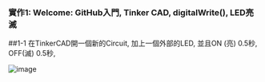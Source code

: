 ### 實作1: Welcome: GitHub入門, Tinker CAD, digitalWrite(), LED亮滅 

##1-1 在TinkerCAD開一個新的Circuit, 加上一個外部的LED, 並且ON (亮) 0.5秒, OFF(滅) 0.5秒,

![image](https://github.com/c1345672c/ES2023/assets/144580580/c51cbd6e-81f8-4e7d-a031-e2fd6375bba1)
